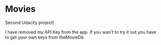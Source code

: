 # Movies
Second Udacity project! 

I have removed my API Key from the app. If you wan't to try it out you have to get your own keys from theMovieDb

